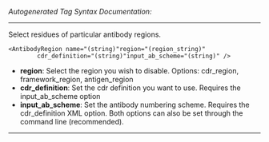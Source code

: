 _Autogenerated Tag Syntax Documentation:_

---
Select residues of particular antibody regions.

```
<AntibodyRegion name="(string)"region="(region_string)"
        cdr_definition="(string)"input_ab_scheme="(string)" />
```

-   **region**: Select the region you wish to disable. Options: cdr_region, framework_region, antigen_region
-   **cdr_definition**: Set the cdr definition you want to use. Requires the input_ab_scheme option
-   **input_ab_scheme**: Set the antibody numbering scheme. Requires the cdr_definition XML option. Both options can also be set through the command line (recommended).

---

